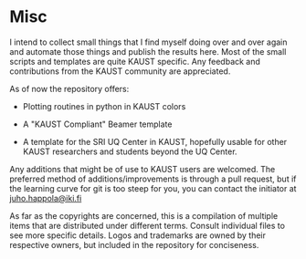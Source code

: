 Misc
====

I intend to collect small things that I find myself doing over and over again
and automate those things and publish the results here. Most of the 
small scripts and templates are quite KAUST specific. Any feedback
and contributions from the KAUST community are appreciated.

As of now the repository offers:

- Plotting routines in python in KAUST colors

- A "KAUST Compliant" Beamer template

- A template for the SRI UQ Center in KAUST, hopefully usable
for other KAUST researchers and students beyond the UQ Center.

Any additions that might be of use to KAUST users are welcomed.
The preferred method of additions/improvements is through a pull request,
but if the learning curve for git is too steep for you, you can contact
the initiator at juho.happola@iki.fi

As far as the copyrights are concerned, this is a compilation
of multiple items that are distributed under different terms.
Consult individual files to see more specific details.
Logos and trademarks are owned by their respective owners,
but included in the repository for conciseness.






